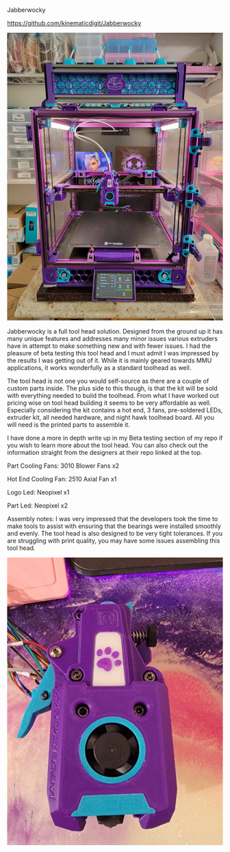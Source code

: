 Jabberwocky

https://github.com/kinematicdigit/Jabberwocky

![Alt text]( https://github.com/TheKittieKatt/Information-Insights/blob/main/Toolhead%20Testing/Unofficial/Jabberwocky/20250316_140645.jpg)

Jabberwocky is a full tool head solution.  Designed from the ground up it has many unique features and addresses many minor issues various extruders have in attempt to make something new and with fewer issues.     I had the pleasure of beta testing this tool head and I must admit I was impressed by the results I was getting out of it.    While it is mainly geared towards MMU applications, it works wonderfully as a standard toolhead as well.    

The tool head is not one you would self-source as there are a couple of custom parts inside.   The plus side to this though, is that the kit will be sold with everything needed to build the toolhead.    From what I have worked out pricing wise on tool head building it seems to be very affordable as well.   Especially considering the kit contains a hot end, 3 fans, pre-soldered LEDs, extruder kit, all needed hardware, and night hawk toolhead board.   All you will need is the printed parts to assemble it.    

I have done a more in depth write up in my Beta testing section of my repo if you wish to learn more about the tool head.   You can also check out the information straight from the designers at their repo linked at the top. 



Part Cooling Fans:  3010 Blower Fans x2

Hot End Cooling Fan:  2510 Axial Fan x1

Logo Led:  Neopixel x1

Part Led:  Neopixel x2

Assembly notes:   I was very impressed that the developers took the time to make tools to assist with ensuring that the bearings were installed smoothly and evenly.    The tool head is also designed to be very tight tolerances.   If you are struggling with print quality, you may have some issues assembling this tool head.   

![Alt text]( https://github.com/TheKittieKatt/Information-Insights/blob/main/Toolhead%20Testing/Unofficial/Jabberwocky/20250311_150417.jpg)



